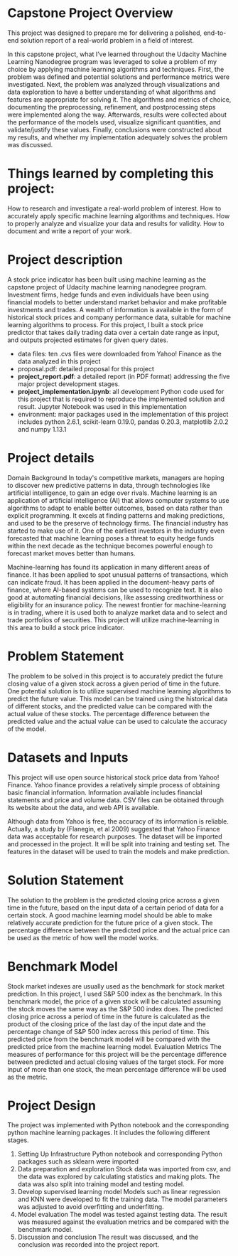 # Capstone Project Overview
This project was designed to prepare me for delivering a polished, end-to-end solution report of a real-world problem in a field of interest. 

In this capstone project, what I’ve learned throughout the Udacity Machine Learning Nanodegree program was leveraged to solve a problem of my choice by applying machine learning algorithms and techniques. First, the problem was defined and potential solutions and performance metrics were investigated. Next, the problem was analyzed through visualizations and data exploration to have a better understanding of what algorithms and features are appropriate for solving it. The algorithms and metrics of choice, documenting the preprocessing, refinement, and postprocessing steps were implemented along the way. Afterwards, results were collected about the performance of the models used, visualize significant quantities, and validate/justify these values. Finally, conclusions were constructed about my results, and whether my implementation adequately solves the problem was discussed.

# Things learned by completing this project:

How to research and investigate a real-world problem of interest.
How to accurately apply specific machine learning algorithms and techniques.
How to properly analyze and visualize your data and results for validity.
How to document and write a report of your work.


# Project description
A stock price indicator has been built using machine learning as the capstone project of Udacity machine learning nanodegree program.
Investment firms, hedge funds and even individuals have been using financial models to better understand market behavior and make profitable investments and trades. A wealth of information is available in the form of historical stock prices and company performance data, suitable for machine learning algorithms to process.
For this project, I built a stock price predictor that takes daily trading data over a certain date range as input, and outputs projected estimates for given query dates. 

- data files: ten .cvs files were downloaded from Yahoo! Finance as the data analyzed in this project 
- proposal.pdf: detailed proposal for this project
- **project_report.pdf**: a detailed report (in PDF format) addressing the five major project development stages. 
- **project_implementation.ipynb**: all development Python code used for this project that is required to reproduce the implemented solution and result. Jupyter Notebook was used in this implementation
- environment: major packages used in the implementation of this project includes python 2.6.1, scikit-learn 0.19.0, pandas 0.20.3, matplotlib 2.0.2 and numpy 1.13.1

# Project details

Domain Background
In today's competitive markets, managers are hoping to discover new predictive patterns in data, through technologies like artificial intelligence, to gain an edge over rivals.  Machine learning is an application of artificial intelligence (AI) that allows computer systems to use algorithms to adapt to enable better outcomes, based on data rather than explicit programming.   It excels at finding patterns and making predictions, and used to be the preserve of technology firms. The financial industry has started to make use of it. One of the earliest investors in the industry even forecasted that machine learning poses a threat to equity hedge funds within the next decade as the technique becomes powerful enough to forecast market moves better than humans. 

Machine-learning has found its application in many different areas of finance. It has been applied to spot unusual patterns of transactions, which can indicate fraud. It has been applied in the document-heavy parts of finance, where AI-based systems can be used to recognize text. It is also good at automating financial decisions, like assessing creditworthiness or eligibility for an insurance policy. The newest frontier for machine-learning is in trading, where it is used both to analyze market data and to select and trade portfolios of securities.   This project will utilize machine-learning in this area to build a stock price indicator. 

# Problem Statement
The problem to be solved in this project is to accurately predict the future closing value of a given stock across a given period of time in the future. One potential solution is to utilize supervised machine learning algorithms to predict the future value. This model can be trained using the historical data of different stocks, and the predicted value can be compared with the actual value of these stocks. The percentage difference between the predicted value and the actual value can be used to calculate the accuracy of the model.
# Datasets and Inputs
This project will use open source historical stock price data from Yahoo! Finance. Yahoo finance provides a relatively simple process of obtaining basic financial information. Information available includes financial statements and price and volume data. CSV files can be obtained through its website about the data, and web API is available. 

Although data from Yahoo is free, the accuracy of its information is reliable.  Actually, a study by (Flanegin, et al 2009) suggested that Yahoo Finance data was acceptable for research purposes. The dataset will be imported and processed in the project. It will be split into training and testing set. The features in the dataset will be used to train the models and make prediction.
# Solution Statement
The solution to the problem is the predicted closing price across a given time in the future, based on the input data of a certain period of data for a certain stock. A good machine learning model should be able to make relatively accurate prediction for the future price of a given stock. The percentage difference between the predicted price and the actual price can be used as the metric of how well the model works.

# Benchmark Model
Stock market indexes are usually used as the benchmark for stock market prediction.  In this project, I used S&P 500 index as the benchmark. In this benchmark model, the price of a given stock will be calculated assuming the stock moves the same way as the S&P 500 index does. The predicted closing price across a period of time in the future is calculated as the product of the closing price of the last day of the input date and the percentage change of S&P 500 index across this period of time. This predicted price from the benchmark model will be compared with the predicted price from the machine learning model. 
Evaluation Metrics
The measures of performance for this project will be the percentage difference between predicted and actual closing values of the target stock. For more input of more than one stock, the mean percentage difference will be used as the metric.

# Project Design
The project was implemented with Python notebook and the corresponding python machine learning packages. It includes the following different stages.
1.	Setting Up Infrastructure
Python notebook and corresponding Python packages such as sklearn were imported
2.	Data preparation and exploration
Stock data was imported from csv, and the data was explored by calculating statistics and making plots. The data was also split into training model and testing model.
3.	Develop supervised learning model
Models such as linear regression and KNN were developed to fit the training data. The model parameters was adjusted to avoid overfitting and underfitting.
4.	Model evaluation
The model was tested against testing data. The result was measured against the evaluation metrics and be compared with the benchmark model.
5.	Discussion and conclusion
The result was discussed, and the conclusion was recorded into the project report.


